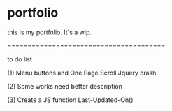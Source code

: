 # portfolio
this is my portfolio. It's a wip.

=======================================

 to do list

(1) Menu buttons and One Page Scroll Jquery crash.

(2) Some works need better description

(3) Create a JS function Last-Updated-On()
